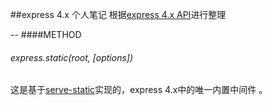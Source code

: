 ##express 4.x 个人笔记
根据[express 4.x API](http://expressjs.com/en/api.html)进行整理

--
####METHOD
###### express.static(root, [options])
这是基于[serve-static](https://github.com/expressjs/serve-static?_ga=1.42939488.473619674.1451829350)实现的，express 4.x中的唯一内置中间件
。

